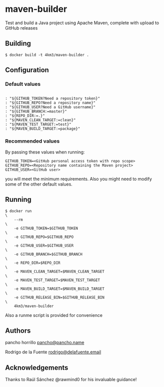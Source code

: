 # maven-builder
Test and build a Java project using Apache Maven, complete with upload to GitHub releases

## Building
```console
$ docker build -t 4km3/maven-builder .
```
## Configuration
### Default values
```text

: "${GITHUB_TOKEN?Need a repository token}"
: "${GITHUB_REPO?Need a repository name}" 
: "${GITHUB_USER?Need a GitHub username}" 
: "${GITHUB_BRANCH:=master}" 
: "${REPO_DIR:=.}" 
: "${MAVEN_CLEAN_TARGET:=clean}" 
: "${MAVEN_TEST_TARGET:=test}" 
: "${MAVEN_BUILD_TARGET:=package}" 
```
### Recommended values
By passing these values when running:
```text
GITHUB_TOKEN=<GitHub personal access token with repo scope>
GITHUB_REPO=<Repository name containing the Maven project>
GITHUB_USER=<GitHub user> 
```
you will meet the minimum requirements. Also you might need to modify some of the other default values.

## Running
```console
$ docker run                                                                     \
    --rm                                                                         \
    -e GITHUB_TOKEN=$GITHUB_TOKEN                                                \
    -e GITHUB_REPO=$GITHUB_REPO                                                  \
    -e GITHUB_USER=$GITHUB_USER                                                  \
    -e GITHUB_BRANCH=$GITHUB_BRANCH                                              \
    -e REPO_DIR=$REPO_DIR                                                        \
    -e MAVEN_CLEAN_TARGET=$MAVEN_CLEAN_TARGET                                    \
    -e MAVEN_TEST_TARGET=$MAVEN_TEST_TARGET                                      \
    -e MAVEN_BUILD_TARGET=$MAVEN_BUILD_TARGET                                    \
    -e GITHUB_RELEASE_BIN=$GITHUB_RELEASE_BIN                                    \
    4km3/maven-builder
```
Also a runme script is provided for convenience

## Authors
pancho horrillo <pancho@pancho.name>

Rodrigo de la Fuente <rodrigo@delafuente.email>

## Acknowledgements
Thanks to Raúl Sánchez @rawmind0 for his invaluable guidance!

